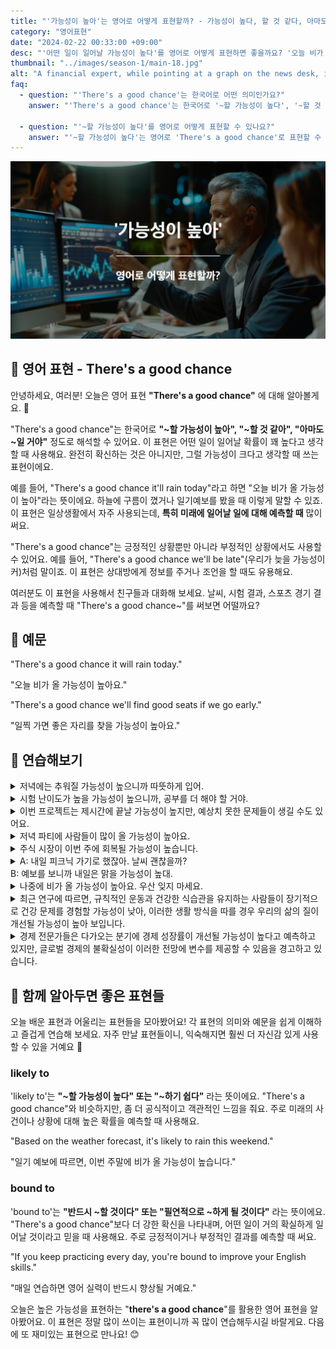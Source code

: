 ```yaml
---
title: "'가능성이 높아'는 영어로 어떻게 표현할까? - 가능성이 높다, 할 것 같다, 아마도"
category: "영어표현"
date: "2024-02-22 00:33:00 +09:00"
desc: "'어떤 일이 일어날 가능성이 높다'를 영어로 어떻게 표현하면 좋을까요? '오늘 비가 올 가능성이 높아요.', '일찍 가면 좋은 자리를 찾을 가능성이 높아요.' 등을 영어로 표현하는 법을 배워봅시다. 다양한 예문을 통해서 연습하고 본인의 표현으로 만들어 보세요."
thumbnail: "../images/season-1/main-18.jpg"
alt: "A financial expert, while pointing at a graph on the news desk, is forecasting the direction of interest rates"
faq:
  - question: "'There's a good chance'는 한국어로 어떤 의미인가요?"
    answer: "'There's a good chance'는 한국어로 '~할 가능성이 높다', '~할 것 같다', 또는 '아마도 ~일 것이다'로 해석될 수 있습니다. 이 표현은 어떤 일이 일어날 확률이 꽤 높다고 생각할 때 사용합니다."

  - question: "'~할 가능성이 높다'를 영어로 어떻게 표현할 수 있나요?"
    answer: "'~할 가능성이 높다'는 영어로 'There's a good chance'로 표현할 수 있습니다. 예를 들어, '내일 비가 올 가능성이 높아'는 'There's a good chance it will rain tomorrow'로 말할 수 있습니다."
---
```


![A financial expert](../images/season-1/main-18.jpg)

## 🌟 영어 표현 - There's a good chance

안녕하세요, 여러분! 오늘은 영어 표현 **"There's a good chance"** 에 대해 알아볼게요. 🌟

"There's a good chance"는 한국어로 **"~할 가능성이 높아", "~할 것 같아", "아마도 ~일 거야"** 정도로 해석할 수 있어요. 이 표현은 어떤 일이 일어날 확률이 꽤 높다고 생각할 때 사용해요. 완전히 확신하는 것은 아니지만, 그럴 가능성이 크다고 생각할 때 쓰는 표현이에요.

예를 들어, "There's a good chance it'll rain today"라고 하면 "오늘 비가 올 가능성이 높아"라는 뜻이에요. 하늘에 구름이 꼈거나 일기예보를 봤을 때 이렇게 말할 수 있죠. 이 표현은 일상생활에서 자주 사용되는데, **특히 미래에 일어날 일에 대해 예측할 때** 많이 써요.

"There's a good chance"는 긍정적인 상황뿐만 아니라 부정적인 상황에서도 사용할 수 있어요. 예를 들어, "There's a good chance we'll be late"(우리가 늦을 가능성이 커)처럼 말이죠. 이 표현은 상대방에게 정보를 주거나 조언을 할 때도 유용해요.

여러분도 이 표현을 사용해서 친구들과 대화해 보세요. 날씨, 시험 결과, 스포츠 경기 결과 등을 예측할 때 "There's a good chance~"를 써보면 어떨까요?

<script async src="https://pagead2.googlesyndication.com/pagead/js/adsbygoogle.js?client=ca-pub-1465612013356152"
     crossorigin="anonymous"></script>
<!-- engple-horizontal-ad -->

<ins class="adsbygoogle"
     style="display:block"
     data-ad-client="ca-pub-1465612013356152"
     data-ad-slot="2106896038"
     data-ad-format="auto"
     data-full-width-responsive="true"></ins>

<script>
     (adsbygoogle = window.adsbygoogle || []).push({});
</script>

## 📖 예문

"There's a good chance it will rain today."

"오늘 비가 올 가능성이 높아요."

"There's a good chance we'll find good seats if we go early."

"일찍 가면 좋은 자리를 찾을 가능성이 높아요."

## 💬 연습해보기

<details>
  <summary>저녁에는 추워질 가능성이 높으니까 따뜻하게 입어.</summary>
  <span>There's a good chance it will get cold this evening, so dress warmly.</span>
</details>

<details>
 <summary>시험 난이도가 높을 가능성이 높으니까, 공부를 더 해야 할 거야.</summary>
  <span>There's a good chance the exam will be difficult, so you'll need to study more.</span>
</details>

<details>
  <summary>이번 프로젝트는 제시간에 끝날 가능성이 높지만, 예상치 못한 문제들이 생길 수도 있어요.</summary>
  <span>There's a good chance this project will be completed on time, but there could be some unforeseen issues.</span>
</details>

<details>
  <summary>저녁 파티에 사람들이 많이 올 가능성이 높아요.</summary>
  <span>There's a good chance a lot of people will come to the evening party.</span>
</details>

<details>
  <summary>주식 시장이 이번 주에 회복될 가능성이 높습니다.</summary>
  <span>There's a good chance the stock market will recover this week.</span>
</details>

<details>
  <summary>A: 내일 피크닉 가기로 했잖아. 날씨 괜찮을까?<br>B: 예보를 보니까 내일은 맑을 가능성이 높대.</summary>
  <span>A: We planned a picnic for tomorrow. Do you think the weather will be okay?<br>B: According to the forecast, there's a good chance it will be sunny.</span>
</details>

<details>
<summary>나중에 비가 올 가능성이 높아요. 우산 잊지 마세요.</summary>
<span>There's a good chance it'll rain later, so don't <a href="/blog/in-english/023.forget/">forget</a> your umbrella.</span>
</details>

<details>
  <summary>최근 연구에 따르면, 규칙적인 운동과 건강한 식습관을 유지하는 사람들이 장기적으로 건강 문제를 경험할 가능성이 낮아, 이러한 생활 방식을 따를 경우 우리의 삶의 질이 개선될 가능성이 높아 보입니다.</summary>
  <span>Recent studies indicate that individuals who maintain regular exercise and healthy eating habits are less likely to experience health issues in the long term, suggesting that there's a good chance our quality of life will improve if we adopt such a lifestyle.</span>
</details>

<details>
  <summary>경제 전문가들은 다가오는 분기에 경제 성장률이 개선될 가능성이 높다고 예측하고 있지만, 글로벌 경제의 불확실성이 이러한 전망에 변수를 제공할 수 있음을 경고하고 있습니다.</summary>
  <span>Economic experts predict there's a good chance of improved growth rates in the upcoming quarter, yet they caution that uncertainties in the global economy could introduce variables into these forecasts.</span>
</details>

## 🤝 함께 알아두면 좋은 표현들

오늘 배운 표현과 어울리는 표현들을 모아봤어요! 각 표현의 의미와 예문을 쉽게 이해하고 즐겁게 연습해 보세요. 자주 만날 표현들이니, 익숙해지면 훨씬 더 자신감 있게 사용할 수 있을 거예요 🚀

### likely to

'likely to'는 **"~할 가능성이 높다" 또는 "~하기 쉽다"** 라는 뜻이에요. "There's a good chance"와 비슷하지만, 좀 더 공식적이고 객관적인 느낌을 줘요. 주로 미래의 사건이나 상황에 대해 높은 확률을 예측할 때 사용해요.

"Based on the weather forecast, it's likely to rain this weekend."

"일기 예보에 따르면, 이번 주말에 비가 올 가능성이 높습니다."

### bound to

'bound to'는 **"반드시 ~할 것이다" 또는 "필연적으로 ~하게 될 것이다"** 라는 뜻이에요. "There's a good chance"보다 더 강한 확신을 나타내며, 어떤 일이 거의 확실하게 일어날 것이라고 믿을 때 사용해요. 주로 긍정적이거나 부정적인 결과를 예측할 때 써요.

"If you keep practicing every day, you're bound to improve your English skills."

"매일 연습하면 영어 실력이 반드시 향상될 거예요."

오늘은 높은 가능성을 표현하는 "**there's a good chance**"를 활용한 영어 표현을 알아봤어요. 이 표현은 정말 많이 쓰이는 표현이니까 꼭 많이 연습해두시길 바랄게요. 다음에 또 재미있는 표현으로 만나요! 😊
